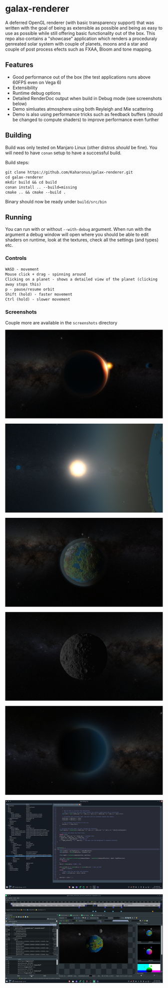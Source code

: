 # galax-renderer

A deferred OpenGL renderer (with basic transparency support) that was written with the goal of being as extensible as possible and being as easy to use as possible while still offering basic functionality out of the box.
This repo also contains a "showcase" application which renders a proceduraly genreated solar system with couple of planets, moons and a star and couple of post process efects such as FXAA, Bloom and tone mapping.

## Features
- Good performance out of the box (the test applications runs above 60FPS even on Vega 6)
- Extensibility
- Runtime debug options
- Detailed RenderDoc output when build in Debug mode (see screenshots below)
- Demo simluates atmosphere using both Reyleigh and Mie scattering
- Demo is also using performance tricks such as feedback buffers (should be changed to compute shaders) to improve performance even further

## Building
Build was only tested on Manjaro Linux (other distros *should* be fine). You will need to have `conan` setup to have a successful build.

Build steps:
```
git clone https://github.com/Kaharonus/galax-renderer.git
cd galax-renderer
mkdir build && cd build
conan install .. --build=missing
cmake .. && cmake --build .
```
Binary should now be ready under `build/src/bin`

## Running
You can run with or without `--with-debug` argument. When run with the argument a debug window will open where you should be able to edit shaders on runtime, look at the textures, check all the settings (and types) etc.

### Controls
```
WASD - movement
Mouse click + drag - spinning around
Clicking on a planet - shows a detailed view of the planet (clicking away stops this)
p - pause/resume orbit
Shift (hold) - faster movement
Ctrl (hold) - slower movement
```

### Screenshots
Couple more are available in the `screenshots` directory

![Screenshot 01](screenshots/01.png)

![Screenshot 02](screenshots/05.png)

![Screenshot 03](screenshots/07.png)

![Screenshot 04](screenshots/02.png)

![Screenshot 05](screenshots/04.png)

![Screenshot 06](screenshots/08.png)

![Screenshot 07](screenshots/09.png)





